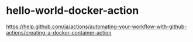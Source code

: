 # hello-world-docker-action
https://help.github.com/ja/actions/automating-your-workflow-with-github-actions/creating-a-docker-container-action
